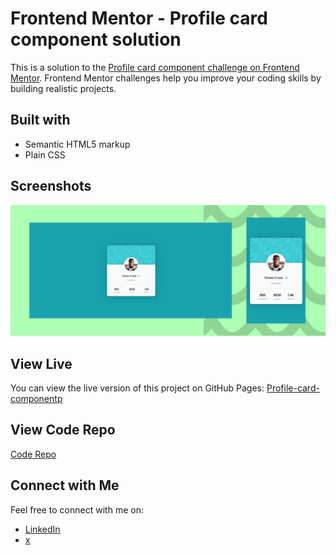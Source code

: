 # Frontend Mentor - Profile card component solution

This is a solution to the [Profile card component challenge on Frontend Mentor](https://www.frontendmentor.io/challenges/profile-card-component-cfArpWshJ). Frontend Mentor challenges help you improve your coding skills by building realistic projects.

## Built with

- Semantic HTML5 markup
- Plain CSS


## Screenshots

![Screenshot](img/screenshot.png)

## View Live

You can view the live version of this project on GitHub Pages: [Profile-card-componentp](https://upovibe.github.io/FrontendMentor-Solutions/Profile-card-component/)

## View Code Repo

[Code Repo](https://github.com/upovibe/FrontendMentor-Solutions/blob/main/Profile-card-component)

## Connect with Me

Feel free to connect with me on:

- [LinkedIn](https://www.linkedin.com/in/upovibe/)
- [x](https://www.x.com/upovibe/)
